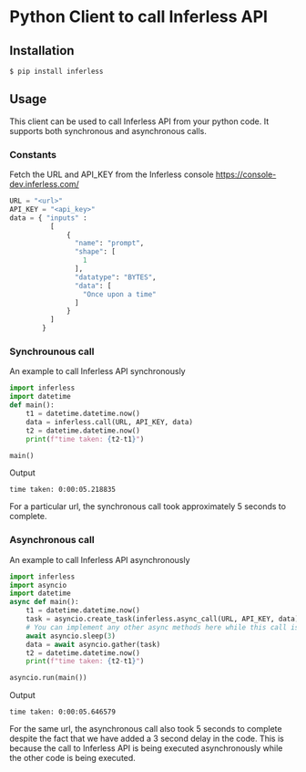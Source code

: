 # Python Client to call Inferless API

## Installation
```console
$ pip install inferless
```

## Usage
This client can be used to call Inferless API from your python code. It supports both synchronous and asynchronous calls.
### Constants
Fetch the URL and API_KEY from the Inferless console https://console-dev.inferless.com/
```python
URL = "<url>"
API_KEY = "<api_key>"
data = { "inputs" : 
          [
              {
                "name": "prompt",
                "shape": [
                  1
                ],
                "datatype": "BYTES",
                "data": [
                  "Once upon a time"
                ]
              }
          ]
        }
```

### Synchrounous call
An example to call Inferless API synchronously
```python
import inferless
import datetime
def main():
    t1 = datetime.datetime.now()
    data = inferless.call(URL, API_KEY, data)
    t2 = datetime.datetime.now()
    print(f"time taken: {t2-t1}")

main()
```
Output
```console
time taken: 0:00:05.218835
```
For a particular url, the synchronous call took approximately 5 seconds to complete.

### Asynchronous call
An example to call Inferless API asynchronously
```python
import inferless
import asyncio
import datetime
async def main():
    t1 = datetime.datetime.now()
    task = asyncio.create_task(inferless.async_call(URL, API_KEY, data))
    # You can implement any other async methods here while this call is being executed
    await asyncio.sleep(3)
    data = await asyncio.gather(task)
    t2 = datetime.datetime.now()
    print(f"time taken: {t2-t1}")

asyncio.run(main())
```
Output
```console
time taken: 0:00:05.646579
```
For the same url, the asynchronous call also took 5 seconds to complete despite the fact that we have added a 3 second delay in the code. This is because the call to Inferless API is being executed asynchronously while the other code is being executed.